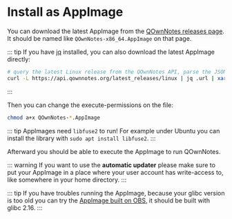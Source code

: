 # Install as AppImage

You can download the latest AppImage from the [QOwnNotes releases page](https://github.com/pbek/QOwnNotes/releases).
It should be named like `QOwnNotes-x86_64.AppImage` on that page.

::: tip
If you have [jq](https://stedolan.github.io/jq/) installed, you can also
download the latest AppImage directly:

```bash
# query the latest Linux release from the QOwnNotes API, parse the JSON for the URL and download it
curl -L https://api.qownnotes.org/latest_releases/linux | jq .url | xargs curl -Lo QOwnNotes-x86_64.AppImage
```

:::

Then you can change the execute-permissions on the file:

```bash
chmod a+x QOwnNotes-*.AppImage
```

::: tip
AppImages need `libfuse2` to run!
For example under Ubuntu you can install the library with `sudo apt install libfuse2`.
:::

Afterward you should be able to execute the AppImage to run QOwnNotes.

::: warning
If you want to use the **automatic updater** please make sure to put your
AppImage in a place where your user account has write-access to, like somewhere
in your home directory.
:::

::: tip
If you have troubles running the AppImage, because your glibc version is too old
you can try the [AppImage built on OBS](https://download.opensuse.org/repositories/home:/pbek:/QOwnNotes/AppImage/QOwnNotes-latest-x86_64.AppImage),
it should be built with glibc 2.16.
:::
